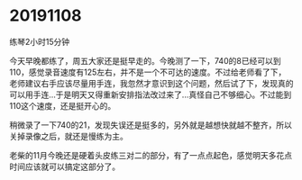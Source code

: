 # 20191108

练琴2小时15分钟

今天早晚都练了，周五大家还是挺早走的。今晚测了一下，740的8已经可以到110，感觉录音速度有125左右，并不是一个不可达的速度。不过给老师看了下，老师建议右手应该尽量用手连，我忽然才意识到这个问题，然后试了下，发现真的可以用手连...于是明天又得重新安排指法改过来了...真怪自己不够细心。不过能到110这个速度，还是挺开心的。

稍微录了一下740的21，发现失误还是挺多的，另外就是越想快就越不整齐，所以关掉录像之后，就还是慢练为主。

老柴的11月今晚还是硬着头皮练三对二的部分，有了一点点起色，感觉明天多花点时间应该就可以搞定这部分了。
